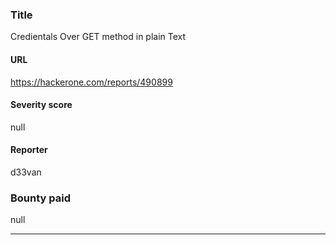 ### Title
Credientals Over GET method in plain Text
#### URL 
https://hackerone.com/reports/490899
#### Severity score
null
#### Reporter 
d33van
### Bounty paid
null


---



